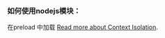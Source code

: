 ### 如何使用nodejs模块：

在preload 中加载
[Read more about Context Isolation](https://github.com/electron/electron/blob/master/docs/tutorial/context-isolation.md).